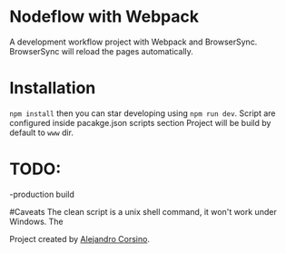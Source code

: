 # Nodeflow with Webpack
A development workflow project with Webpack and BrowserSync.
BrowserSync will reload the pages automatically.

# Installation
 `npm install`  then you can star developing using `npm run dev`.
  Script are configured inside pacakge.json  scripts section
  Project will be build by default to `www` dir.

# TODO:
  -production build
  
#Caveats
 The clean script is a unix shell command, it won't work under Windows.
 The


Project created by [Alejandro Corsino](https://github.com/alecorsino).
